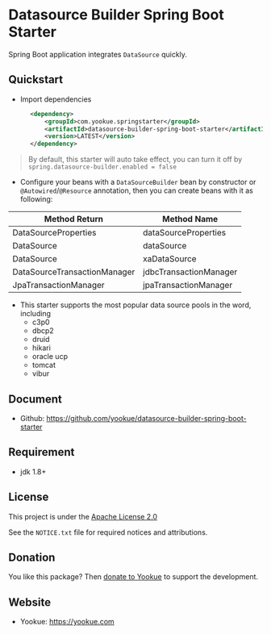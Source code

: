 # Datasource Builder Spring Boot Starter

Spring Boot application integrates `DataSource` quickly.

## Quickstart

- Import dependencies

```xml
      <dependency>
          <groupId>com.yookue.springstarter</groupId>
          <artifactId>datasource-builder-spring-boot-starter</artifactId>
          <version>LATEST</version>
      </dependency>
```

> By default, this starter will auto take effect, you can turn it off by `spring.datasource-builder.enabled = false`

- Configure your beans with a `DataSourceBuilder` bean by constructor or `@Autowired`/`@Resource` annotation, then you can create beans with it as following:

| Method Return                | Method Name            |
|------------------------------|------------------------|
| DataSourceProperties         | dataSourceProperties   |
| DataSource                   | dataSource             |
| DataSource                   | xaDataSource           |
| DataSourceTransactionManager | jdbcTransactionManager |
| JpaTransactionManager        | jpaTransactionManager  |

- This starter supports the most popular data source pools in the word, including
  - c3p0
  - dbcp2
  - druid
  - hikari
  - oracle ucp
  - tomcat
  - vibur

## Document

- Github: https://github.com/yookue/datasource-builder-spring-boot-starter

## Requirement

- jdk 1.8+

## License

This project is under the [Apache License 2.0](https://www.apache.org/licenses/LICENSE-2.0)

See the `NOTICE.txt` file for required notices and attributions.

## Donation

You like this package? Then [donate to Yookue](https://yookue.com/public/donate) to support the development.

## Website

- Yookue: https://yookue.com
